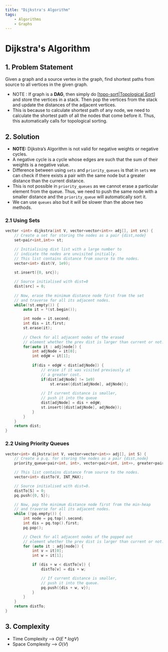 ```yaml
---
title: "Dijkstra's Algorithm"
tags:
    - Algorithms
    - Graphs
---
```


# Dijkstra's Algorithm

## 1. Problem Statement

Given a graph and a source vertex in the graph, find shortest paths from source to all vertices in the given graph.

- NOTE : If graph is a **DAG**, then simply do [[topo-sort|Topological Sort]]  and store the vertices in a stack. Then pop the vertices from the stack and update the distances of the adjacent vertices.
- This is because to calculate shortest path of any node, we need to calculate the shortest path of all the nodes that come before it. Thus, this automatically calls for topological sorting.

## 2. Solution

- **NOTE:** Dijkstra’s Algorithm is not valid for negative weights or negative cycles.
- A negative cycle is a cycle whose edges are such that the sum of their weights is a negative value.
- Difference between using `sets` and `priority_queues` is that in `sets` we can check if there exists a pair with the same node but a greater distance than the current distance.
- This is not possible in `priority_queues` as we cannot erase a particular element from the queue. Thus, we need to push the same node with a smaller distance and the `priority_queue` will automatically sort it.
- We can use `queues` also but it will be slower than the above two methods. 

### 2.1 Using Sets

```cpp
vector <int> dijkstra(int V, vector<vector<int>> adj[], int src) {
    // Create a set for storing the nodes as a pair {dist,node}
    set<pair<int,int>> st; 

    // Initialising dist list with a large number to
    // indicate the nodes are unvisited initially.
    // This list contains distance from source to the nodes.
    vector<int> dist(V, 1e9); 
    
    st.insert({0, src}); 

    // Source initialised with dist=0
    dist[src] = 0;
    
    // Now, erase the minimum distance node first from the set
    // and traverse for all its adjacent nodes.
    while(!st.empty()) {
        auto it = *(st.begin()); 

        int node = it.second; 
        int dis = it.first; 
        st.erase(it); 
        
        // Check for all adjacent nodes of the erased
        // element whether the prev dist is larger than current or not.
        for(auto it : adj[node]) {
            int adjNode = it[0]; 
            int edgW = it[1]; 
            
            if(dis + edgW < dist[adjNode]) {
                // erase if it was visited previously at 
                // a greater cost.
                if(dist[adjNode] != 1e9) 
                    st.erase({dist[adjNode], adjNode}); 
                    
                // If current distance is smaller,
                // push it into the queue
                dist[adjNode] = dis + edgW; 
                st.insert({dist[adjNode], adjNode}); 
            }
        }
    }
    return dist; 
}
```

### 2.2 Using Priority Queues

```cpp
vector<int> dijkstra(int V, vector<vector<int>> adj[], int S) {
    // Create a p.q. for storing the nodes as a pair {dist,node} 
    priority_queue<pair<int, int>, vector<pair<int, int>>, greater<pair<int, int>>> pq;

    // This list contains distance from source to the nodes.
    vector<int> distTo(V, INT_MAX);

    // Source initialised with dist=0.
    distTo[S] = 0;
    pq.push({0, S});

    // Now, pop the minimum distance node first from the min-heap
    // and traverse for all its adjacent nodes.
    while (!pq.empty()) {
        int node = pq.top().second;
        int dis = pq.top().first;
        pq.pop();

        // Check for all adjacent nodes of the popped out
        // element whether the prev dist is larger than current or not.
        for (auto it : adj[node]) {
            int v = it[0];
            int w = it[1];

            if (dis + w < distTo[v]) {
                distTo[v] = dis + w;

                // If current distance is smaller,
                // push it into the queue.
                pq.push({dis + w, v});
            }
        }
    }
    return distTo;
}
```
## 3. Complexity

- Time Complexity --> $O(E*logV)$
- Space Complexity --> $O(V)$

[//begin]: # "Autogenerated link references for markdown compatibility"
[topo-sort|Topological Sort]: topo-sort "Topological Sort"
[//end]: # "Autogenerated link references"